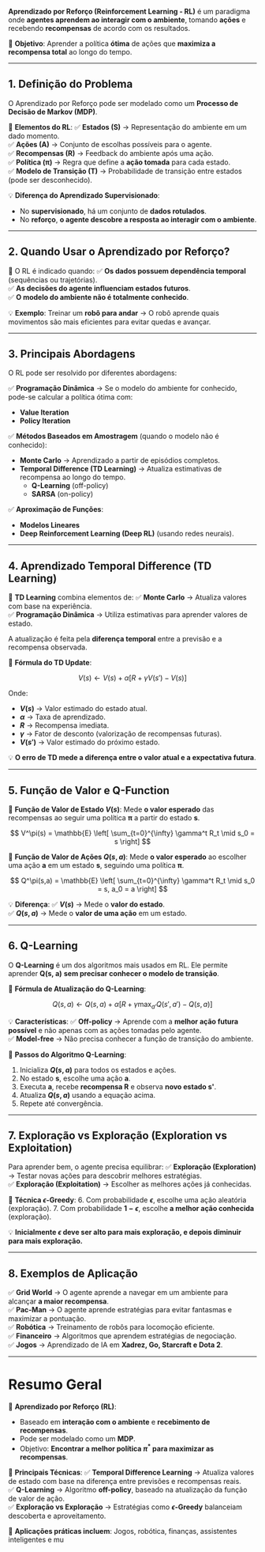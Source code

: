 **Aprendizado por Reforço (Reinforcement Learning - RL)** é um paradigma onde **agentes aprendem ao interagir com o ambiente**, tomando **ações** e recebendo **recompensas** de acordo com os resultados.  

📌 **Objetivo**: Aprender a política **ótima** de ações que **maximiza a recompensa total** ao longo do tempo.

---

## 1. **Definição do Problema**

O Aprendizado por Reforço pode ser modelado como um **Processo de Decisão de Markov (MDP)**.

📌 **Elementos do RL**:
✅ **Estados (S)** → Representação do ambiente em um dado momento.  
✅ **Ações (A)** → Conjunto de escolhas possíveis para o agente.  
✅ **Recompensas (R)** → Feedback do ambiente após uma ação.  
✅ **Política (π)** → Regra que define a **ação tomada** para cada estado.  
✅ **Modelo de Transição (T)** → Probabilidade de transição entre estados (pode ser desconhecido).  

💡 **Diferença do Aprendizado Supervisionado**:  
- No **supervisionado**, há um conjunto de **dados rotulados**.  
- No **reforço**, **o agente descobre a resposta ao interagir com o ambiente**.  

---

## 2. **Quando Usar o Aprendizado por Reforço?**

📌 O RL é indicado quando:
✅ **Os dados possuem dependência temporal** (sequências ou trajetórias).  
✅ **As decisões do agente influenciam estados futuros**.  
✅ **O modelo do ambiente não é totalmente conhecido**.  

💡 **Exemplo**: Treinar um **robô para andar** → O robô aprende quais movimentos são mais eficientes para evitar quedas e avançar.

---

## 3. **Principais Abordagens**

O RL pode ser resolvido por diferentes abordagens:

✅ **Programação Dinâmica** → Se o modelo do ambiente for conhecido, pode-se calcular a política ótima com:
   - **Value Iteration**
   - **Policy Iteration**

✅ **Métodos Baseados em Amostragem** (quando o modelo não é conhecido):
   - **Monte Carlo** → Aprendizado a partir de episódios completos.
   - **Temporal Difference (TD Learning)** → Atualiza estimativas de recompensa ao longo do tempo.
     - **Q-Learning** (off-policy)
     - **SARSA** (on-policy)

✅ **Aproximação de Funções**:
   - **Modelos Lineares**
   - **Deep Reinforcement Learning (Deep RL)** (usando redes neurais).

---

## 4. **Aprendizado Temporal Difference (TD Learning)**

📌 **TD Learning** combina elementos de:
✅ **Monte Carlo** → Atualiza valores com base na experiência.  
✅ **Programação Dinâmica** → Utiliza estimativas para aprender valores de estado.

A atualização é feita pela **diferença temporal** entre a previsão e a recompensa observada.

📌 **Fórmula do TD Update**:

$$
V(s) \leftarrow V(s) + \alpha \left[ R + \gamma V(s') - V(s) \right]
$$

Onde:
- **$V(s)$** → Valor estimado do estado atual.
- **$\alpha$** → Taxa de aprendizado.
- **$R$** → Recompensa imediata.
- **$\gamma$** → Fator de desconto (valorização de recompensas futuras).
- **$V(s')$** → Valor estimado do próximo estado.

💡 **O erro de TD mede a diferença entre o valor atual e a expectativa futura**.

---

## 5. **Função de Valor e Q-Function**

📌 **Função de Valor de Estado $V(s)$**: Mede **o valor esperado** das recompensas ao seguir uma política **π** a partir do estado **s**.

$$
V^\pi(s) = \mathbb{E} \left[ \sum_{t=0}^{\infty} \gamma^t R_t \mid s_0 = s \right]
$$

📌 **Função de Valor de Ações $Q(s,a)$**: Mede **o valor esperado** ao escolher uma ação **a** em um estado **s**, seguindo uma política **π**.

$$
Q^\pi(s,a) = \mathbb{E} \left[ \sum_{t=0}^{\infty} \gamma^t R_t \mid s_0 = s, a_0 = a \right]
$$

💡 **Diferença**:
✅ **$V(s)$** → Mede o **valor do estado**.  
✅ **$Q(s,a)$** → Mede o **valor de uma ação** em um estado.

---

## 6. **Q-Learning**

O **Q-Learning** é um dos algoritmos mais usados em RL. Ele permite aprender **Q(s, a)** **sem precisar conhecer o modelo de transição**.

📌 **Fórmula de Atualização do Q-Learning**:

$$
Q(s, a) \leftarrow Q(s, a) + \alpha \left[ R + \gamma \max_{a'} Q(s', a') - Q(s, a) \right]
$$

💡 **Características**:
✅ **Off-policy** → Aprende com a **melhor ação futura possível** e não apenas com as ações tomadas pelo agente.  
✅ **Model-free** → Não precisa conhecer a função de transição do ambiente.  

📌 **Passos do Algoritmo Q-Learning**:
1. Inicializa **$Q(s,a)$** para todos os estados e ações.
2. No estado **s**, escolhe uma ação **a**.
3. Executa **a**, recebe **recompensa R** e observa **novo estado s'**.
4. Atualiza **$Q(s,a)$** usando a equação acima.
5. Repete até convergência.

---

## 7. **Exploração vs Exploração (Exploration vs Exploitation)**

Para aprender bem, o agente precisa equilibrar:
✅ **Exploração (Exploration)** → Testar novas ações para descobrir melhores estratégias.  
✅ **Exploração (Exploitation)** → Escolher as melhores ações já conhecidas.

📌 **Técnica $\epsilon$-Greedy**:
6. Com probabilidade **$\epsilon$**, escolhe uma ação aleatória (exploração).
7. Com probabilidade **$1 - \epsilon$**, escolhe **a melhor ação conhecida** (exploração).

💡 **Inicialmente $\epsilon$ deve ser alto para mais exploração, e depois diminuir para mais exploração.**

---

## 8. **Exemplos de Aplicação**

✅ **Grid World** → O agente aprende a navegar em um ambiente para alcançar **a maior recompensa**.  
✅ **Pac-Man** → O agente aprende estratégias para evitar fantasmas e maximizar a pontuação.  
✅ **Robótica** → Treinamento de robôs para locomoção eficiente.  
✅ **Financeiro** → Algoritmos que aprendem estratégias de negociação.  
✅ **Jogos** → Aprendizado de IA em **Xadrez, Go, Starcraft e Dota 2**.

---

# **Resumo Geral**

📌 **Aprendizado por Reforço (RL)**:
- Baseado em **interação com o ambiente** e **recebimento de recompensas**.
- Pode ser modelado como um **MDP**.
- Objetivo: **Encontrar a melhor política $\pi^*$ para maximizar as recompensas**.

📌 **Principais Técnicas**:
✅ **Temporal Difference Learning** → Atualiza valores de estado com base na diferença entre previsões e recompensas reais.  
✅ **Q-Learning** → Algoritmo **off-policy**, baseado na atualização da função de valor de ação.  
✅ **Exploração vs Exploração** → Estratégias como **$\epsilon$-Greedy** balanceiam descoberta e aproveitamento.

🚀 **Aplicações práticas incluem**: Jogos, robótica, finanças, assistentes inteligentes e mu
